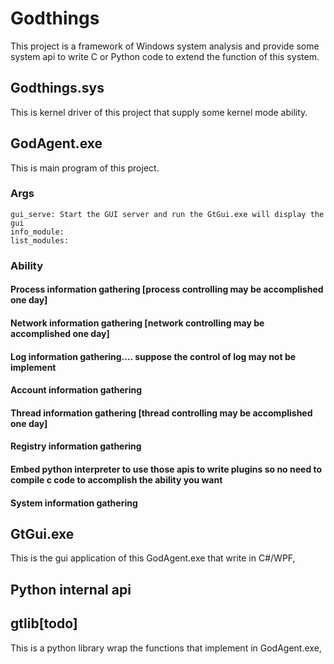 # Godthings
This project is a framework of Windows system analysis and provide some system api to write C or Python code to extend the function of this system. 
## Godthings.sys
  This is kernel driver of this project that supply some kernel mode ability.
  
## GodAgent.exe
  This is main program of this project.
  ### Args
    gui_serve: Start the GUI server and run the GtGui.exe will display the gui
    info_module: 
    list_modules:
  ### Ability
  #### Process information gathering [process controlling may be accomplished one day]
  #### Network information gathering [network controlling may be accomplished one day]
  #### Log information gathering.... suppose the control of log may not be implement
  #### Account information gathering
  #### Thread information gathering  [thread controlling may be accomplished one day]
  #### Registry information gathering
  #### Embed python interpreter to use those apis to write plugins so no need to compile c code to accomplish the ability you want
  #### System information gathering
  
## GtGui.exe
  This is the gui application of this GodAgent.exe that write in C#/WPF,
 
## Python internal api
## gtlib[todo]
  This is a python library wrap the functions that implement in GodAgent.exe,

